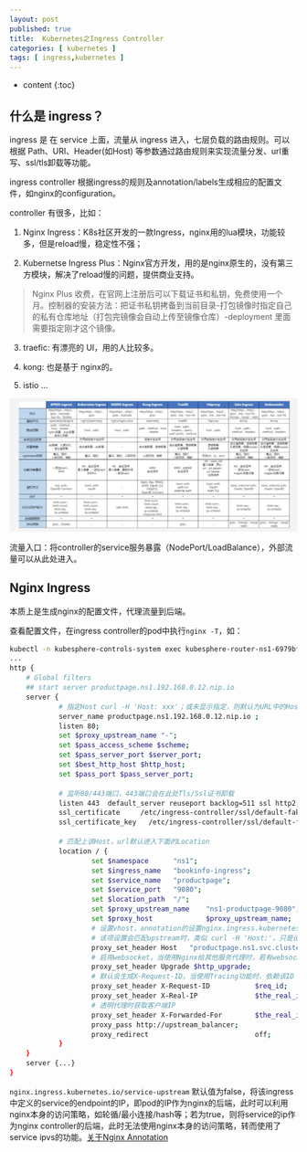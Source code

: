 ```yaml
---
layout: post
published: true
title:  Kubernetes之Ingress Controller
categories: [ kubernetes ]
tags: [ ingress,kubernetes ]
---
```

* content
{:toc}

## 什么是 ingress？

ingress 是 在 service 上面，流量从 ingress 进入，七层负载的路由规则。可以根据 Path、URI、Header(如Host) 等参数通过路由规则来实现流量分发、url重写、ssl/tls卸载等功能。

ingress controller 根据ingress的规则及annotation/labels生成相应的配置文件，如nginx的configuration。

controller 有很多，比如：

1. Nginx Ingress：K8s社区开发的一款Ingress，nginx用的lua模块，功能较多，但是reload慢，稳定性不强；

2. Kubernetse Ingress Plus：Nginx官方开发，用的是nginx原生的，没有第三方模块，解决了reload慢的问题，提供商业支持。

> Nginx Plus 收费，在官网上注册后可以下载证书和私钥，免费使用一个月。控制器的安装方法：把证书私钥拷备到当前目录-打包镜像时指定自己的私有仓库地址（打包完镜像会自动上传至镜像仓库）-deployment 里面需要指定刚才这个镜像。

3. traefic: 有漂亮的 UI，用的人比较多。

4. kong: 也是基于 nginx的。

5. istio
...

![详情](/styles/images/ingress-controllers.png)

流量入口：将controller的service服务暴露（NodePort/LoadBalance），外部流量可以从此处进入。

## Nginx Ingress

本质上是生成nginx的配置文件，代理流量到后端。

查看配置文件，在ingress controller的pod中执行`nginx -T`，如：

```bash
kubectl -n kubesphere-controls-system exec kubesphere-router-ns1-6979bffc79-c4fqm -- nginx -T 
...
http {
    # Global filters
    ## start server productpage.ns1.192.168.0.12.nip.io
    server {
            # 指定Host curl -H 'Host: xxx'；或未显示指定，则默认为URL中的Host，即第一个分隔断，如www.baidu.com/hello?中的www.baidu.com
            server_name productpage.ns1.192.168.0.12.nip.io ;  
            listen 80;
            set $proxy_upstream_name "-"; 
            set $pass_access_scheme $scheme;
            set $pass_server_port $server_port;
            set $best_http_host $http_host;
            set $pass_port $pass_server_port;

            # 监听80/443端口，443端口会在此处Tls/Ssl证书卸载
            listen 443  default_server reuseport backlog=511 ssl http2;
            ssl_certificate     /etc/ingress-controller/ssl/default-fake-certificate.pem;
            ssl_certificate_key   /etc/ingress-controller/ssl/default-fake-certificate.pem;

            # 匹配上该Host，url默认进入下面的Location
            location / {
                    set $namespace      "ns1";
                    set $ingress_name   "bookinfo-ingress";
                    set $service_name   "productpage";
                    set $service_port   "9080";
                    set $location_path  "/";
                    set $proxy_upstream_name    "ns1-productpage-9080";
                    set $proxy_host             $proxy_upstream_name;
                    # 设置vhost，annotation的设置nginx.ingress.kubernetes.io/upstream-vhost
                    # 该项设置会匹配upstream时，类似 curl -H 'Host:'，只是设置了请求的Host
                    proxy_set_header Host   "productpage.ns1.svc.cluster.local";
                    # 启用websocket，当使用Nginx给其他服务代理时，若有websocket需启用
                    proxy_set_header Upgrade $http_upgrade;
                    # 默认会生成X-Request-ID，当使用Tracing功能时，依赖该ID
                    proxy_set_header X-Request-ID           $req_id;
                    proxy_set_header X-Real-IP              $the_real_ip;
                    # 透明代理时获取客户端IP
                    proxy_set_header X-Forwarded-For        $the_real_ip;
                    proxy_pass http://upstream_balancer;
                    proxy_redirect                          off;
            }
    }
    server {...}
}
```

`nginx.ingress.kubernetes.io/service-upstream` 默认值为false，将该ingress中定义的service的endpoint的IP，即pod的IP作为nginx的后端，此时可以利用nginx本身的访问策略，如轮循/最小连接/hash等；若为true，则将service的ip作为nginx controller的后端，此时无法使用nginx本身的访问策略，转而使用了service ipvs的功能。[关于Nginx Annotation](https://kubernetes.github.io/ingress-nginx/user-guide/nginx-configuration/annotations/#service-upstream)
